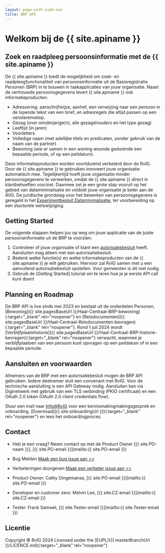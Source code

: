 ```yaml
---
layout: page-with-side-nav
title: BRP API 
---
```

# Welkom bij de {{ site.apiname }}
## Zoek en raadpleeg persoonsinformatie met de {{ site.apiname }}

De {{ site.apiname }} biedt de mogelijkheid om zoek- en raadpleegfunctionaliteit van persoonsinformatie uit de Basisregistratie Personen (BRP) in te bouwen in taakapplicaties van jouw organisatie. Naast de vertrouwde persoonsgegevens levert {{ site.apiname }} ook informatieproducten:
- Adressering: aanschrijfwijze, aanhef, een verwijzing naar een persoon in de lopende tekst van een brief, en adresregels die altijd passen op een vensterenvelop.
- Gezag (over minderjarige(n), alle gezagshouders en het type gezag)  
- Leeftijd (in jaren)
- Voorletters
- Volledige naam (met adellijke titels en predicaten, zonder gebruik van de naam van de partner)
- Bewoning (wie er samen in een woning woonde gedurende een bepaalde periode, of op een peildatum).

Deze informatieproducten worden voortdurend verbeterd door de RvIG. Door de {{ site.apiname }} te gebruiken innoveert jouw organisatie automatisch mee. Tegelijkertijd hoeft jouw organisatie minder persoonsgegevens te verwerken, omdat de {{ site.apiname }} direct in klantbehoeften voorziet. Daarmee zet je een grote stap vooruit op het gebied van dataminimalisatie en voldoet jouw organisatie je beter aan de AVG. De juridische grondslag voor het bewerken van persoonsgegevens is geregeld in het [Experimentbesluit Dataminimalisatie](https://zoek.officielebekendmakingen.nl/stb-2024-96.html), ter voorbereiding op een stucturele wetswijziging.

## Getting Started
De volgende stappen helpen jou op weg om jouw applicatie van de juiste persoonsinformatie uit de BRP te voorzien:
1. Controleer of jouw organisatie of klant een [autorisatiebesluit](https://publicaties.rvig.nl/Besluiten_en_modelautorisaties/Besluiten/BRP_besluiten) heeft. Aansluiten mag alleen met een autorisatiebesluit.
2. Bedenk welke functie(s) en welke informatieproducten van de {{ site.apiname }} je wilt gebruiken. Hiervoor zal RvIG samen met u een aanvullend autorisatiebesluit opstellen. Voor gemeenten is dit niet nodig.
3. Gebruik de [Getting Started] tutorial om te leren hoe je je eerste API call kunt doen!

## Planning en Roadmap
De BRP API is live sinds mei 2023 en bestaat uit de onderdelen Personen, [Bewoning]({{ site.pagesBaseUrl }}/Haal-Centraal-BRP-bewoning){:target="_blank" rel="noopener"} en [Reisdocumenten]({{ site.pagesBaseUrl }}/Haal-Centraal-Reisdocumenten-bevragen){:target="_blank" rel="noopener"}. Rond 1 juli 2024 wordt [Verblijfplaatshistorie]({{ site.pagesBaseUrl }}/Haal-Centraal-BRP-historie-bevragen){:target="_blank" rel="noopener"} verwacht, waarmee je verblijfplaatsen van een persoon kunt opvragen op een peildatum of in een bepaalde periode. 

## Aansluiten en voorwaarden
Afnemers van de BRP met een autorisatiebesluit mogen de BRP API gebruiken. Iedere deelnemer sluit een convenant met RvIG. Voor de technische aansluiting is een API Gateway nodig. Aansluiten kan via Diginetwerk met gebruik van een TLS verbinding (PKIO certificaat) en een OAuth 2.0 token (OAuth 2.0 client credentials flow).

Stuur een mail naar [info@RvIG](mailto:info@rvig) voor een kennismakingmakingsgesprek en onboarding. [Download]({{ site.onboardingUrl }}){:target="_blank" rel="noopener"} en lees het onboardingproces.

## Contact
* Heb je een vraag? Neem contact op met de Product Owner [{{ site.PO-naam }}], [{{ site.PO-email }}](mailto:{{ site.PO-email }}) 
* Bug Melden
  [Maak een bug issue aan >>](https://github.com/BRP-API/Haal-Centraal-BRP-bevragen/issues/new?assignees=&labels=bug&template=bug_report.md&title=)
* Verbeteringen doorgeven
  [Maak een verbeter issue aan >>](https://github.com/BRP-API/Haal-Centraal-BRP-bevragen/issues/new?assignees=&labels=enhancement&template=enhancement.md&title=)

* Product Owner: Cathy Dingemanse, [{{ site.PO-email }}](mailto:{{ site.PO-email }})
* Developer en customer zero: Melvin Lee, [{{ site.CZ-email }}](mailto:{{ site.CZ-email }})
* Tester: Frank Samwel, [{{ site.Tester-email }}](mailto:{{ site.Tester-email }})

## Licentie
Copyright &copy; RvIG 2024
Licensed under the [EUPL]({{ masterBranchUrl }}/LICENCE.md){:target="_blank" rel="noopener"}
